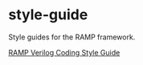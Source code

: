 # style-guide
Style guides for the RAMP framework.

[RAMP Verilog Coding Style Guide](https://github.com/Cal-Poly-RAMP/style-guide/blob/main/verilog-style-guide.md)

